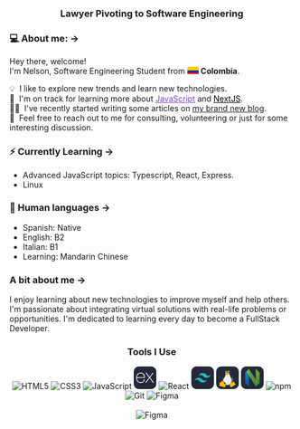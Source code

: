 <!-- <div align="center">
<img src="https://readme-typing-svg.herokuapp.com?font=Fira+Code&duration=2000&pause=1000&color=FFFFFFF3&background=1F2A35&center=true&vCenter=true&multiline=true&random=false&width=435&height=70&lines=Hello+%F0%9F%91%8B%2C+I'm+Nelson+Enrique.;+%40nechodev" alt="Hello, I'm Nelson Enrique" />
</div>
<hr> -->
<h3 align="center">Lawyer Pivoting to Software Engineering</h3>

### 💻 About me: ->

<p aligh="left">
  <p>Hey there, welcome!</br>
  I'm Nelson, Software Engineering Student from <svg width="20px" xmlns="http://www.w3.org/2000/svg" viewBox="0 0 6 4"><path fill="#CE1126" d="M0 0h6v4H0z"/><path fill="#003893" d="M0 0h6v3H0z"/><path fill="#FCD116" d="M0 0h6v2H0z"/></svg> <b>Colombia</b>.</p>
  	
  💡 &nbsp;I like to explore new trends and learn new technologies.\
  🌱 &nbsp;I'm on track for learning more about <a style="color:#764ABC" href="https://developer.mozilla.org/es/docs/Web/JavaScript" target="_blank"><u>JavaScript</u></a> and <a style="color:#000000" href="https://nextjs.org/" target="_blank"><u>NextJS</u></a>.\
  ✍🏼 &nbsp;I've recently started writing some articles on <!--<a href="#" target="_blank"></a> --> <u>my brand new blog</u>.\
  💬 &nbsp;Feel free to reach out to me for consulting, volunteering or just for some interesting discussion.
</p>

### ⚡ Currently Learning ->

- Advanced JavaScript topics: Typescript, React, Express.
- Linux

### 💬 Human languages ->

- Spanish: Native
- English: B2
- Italian: B1
- Learning: Mandarin Chinese

### A bit about me ->

I enjoy learning about new technologies to improve myself and help others. I'm passionate about integrating virtual solutions with real-life problems or opportunities. I'm dedicated to learning every day to become a FullStack Developer.

<div align="center">
  <h3>Tools I Use</h3>
    <img src="https://cdn.jsdelivr.net/gh/devicons/devicon/icons/html5/html5-original.svg" title="HTML5" alt="HTML5" width="40" height="40"/>
    <img src="https://cdn.jsdelivr.net/gh/devicons/devicon/icons/css3/css3-original.svg" title="CSS3" alt="CSS3" width="40" height="40"/>
    <img src="https://cdn.jsdelivr.net/gh/devicons/devicon/icons/javascript/javascript-original.svg" title="JavaScript" alt="JavaScript" width="40" height="40"/>
    <img src="https://github.com/tandpfun/skill-icons/raw/main/icons/ExpressJS-Dark.svg" title="Express" alt="express" width="40" height="40" />
    <img src="https://cdn.jsdelivr.net/gh/devicons/devicon/icons/react/react-original.svg" title="React" alt="React" width="40" height="40"/>
    <img src="https://github.com/tandpfun/skill-icons/raw/main/icons/TailwindCSS-Dark.svg" title="tailwindcss" alt="tailwindcss" width="40" height="40" />    
    <img src="https://github.com/tandpfun/skill-icons/raw/main/icons/Linux-Dark.svg" title="Linux" alt="Linux" width="40" height="40"/>
    <img src="https://github.com/tandpfun/skill-icons/raw/main/icons/NeoVim-Dark.svg" title="Neovim" alt="Neovim" width="40" height="40"/>
    <img src="https://cdn.jsdelivr.net/gh/devicons/devicon/icons/npm/npm-original-wordmark.svg" title="npm" alt="npm" width="40" height="40"/>
    <img src="https://cdn.jsdelivr.net/gh/devicons/devicon/icons/git/git-original.svg" title="Git" alt="Git" width="40" height="40"/>
    <img src="https://cdn.jsdelivr.net/gh/devicons/devicon/icons/figma/figma-original.svg" title="Figma" alt="Figma" width="38" height="38" />
</div>
<br>
<center>
<img src="https://komarev.com/ghpvc/?username=nechodev" title="Figma" alt="Figma" width="80" height="20" />
<!-- ![](https://komarev.com/ghpvc/?username=nechodev) -->
</center>

<!-- ![Top Langs](https://github-readme-stats.vercel.app/api/top-langs/?username=nechodev&layout=compact) -->

<!---
nechoarias/nechoarias is a ✨ special ✨ repository because its `README.md` (this file) appears on your GitHub profile.
You can click the Preview link to take a look at your changes.
--->
